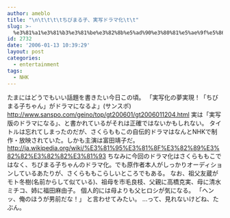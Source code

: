 ```yaml
---
author: ameblo
title: "\n\t\t\t\tちびまる子、実写ドラマ化\t\t"
slug: >-
  %e3%81%a1%e3%81%b3%e3%81%be%e3%82%8b%e5%ad%90%e3%80%81%e5%ae%9f%e5%86%99%e3%83%89%e3%83%a9%e3%83%9e%e5%8c%96
id: 2732
date: '2006-01-13 10:39:29'
layout: post
categories:
  - entertainment
tags:
  - NHK
---
```


たまにはどうでもいい話題を書きたい今日この頃。 「実写化の夢実現！「ちびまる子ちゃん」がドラマになるよ」(サンスポ) http://www.sanspo.com/geino/top/gt200601/gt2006011204.html 実は「実写版のドラマになる」、と書かれているがそれは正確ではないかもしれない。 タイトルは忘れてしまったのだが、さくらももこの自伝的ドラマはなんとNHKで制作・放映されていた。しかも主演は富田靖子だ。 http://ja.wikipedia.org/wiki/%E3%81%95%E3%81%8F%E3%82%89%E3%82%82%E3%82%82%E3%81%93 ちなみに今回のドラマ化はさくらももこではなく、ちびまる子ちゃんのドラマ化。でも原作者本人がしっかりオーディションしているあたりが、さくらももこらしいところでもある。 なお、祖父友蔵がモト冬樹(名前からして似ている)、祖母を市毛良枝、父親に高橋克実、母に清水ミチコ、姉に福田麻由子。 個人的には母よりも父ヒロシが気になる。 「ヘンッ、俺のほうが男前だな！」 と言わせてみたい。 …って、見れないけどね、たぶん。